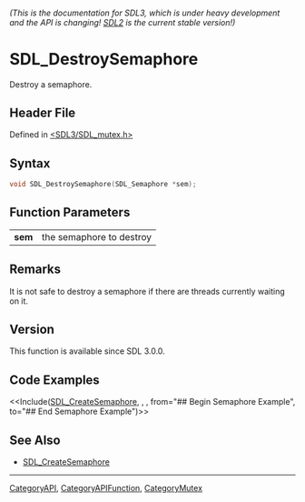 ###### (This is the documentation for SDL3, which is under heavy development and the API is changing! [SDL2](https://wiki.libsdl.org/SDL2/) is the current stable version!)
# SDL_DestroySemaphore

Destroy a semaphore.

## Header File

Defined in [<SDL3/SDL_mutex.h>](https://github.com/libsdl-org/SDL/blob/main/include/SDL3/SDL_mutex.h)

## Syntax

```c
void SDL_DestroySemaphore(SDL_Semaphore *sem);

```

## Function Parameters

|             |                          |
| ----------- | ------------------------ |
| **sem**     | the semaphore to destroy |

## Remarks

It is not safe to destroy a semaphore if there are threads currently
waiting on it.

## Version

This function is available since SDL 3.0.0.

## Code Examples

<<Include([SDL_CreateSemaphore](SDL_CreateSemaphore), , , from="## Begin Semaphore Example", to="## End Semaphore Example")>>

## See Also

* [SDL_CreateSemaphore](SDL_CreateSemaphore)

----
[CategoryAPI](CategoryAPI), [CategoryAPIFunction](CategoryAPIFunction), [CategoryMutex](CategoryMutex)


